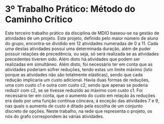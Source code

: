 # 3º Trabalho Prático: Método do Caminho Crítico

Este terceiro trabalho prático da disciplina de MDIO baseou-se na gestão de atividades de
um projeto. Este projeto, definido pelo maior número de aluno do grupo, encontra-se dividido em
12 atividades numeradas de 0 a 11. Cada uma destas atividades possui uma determinada duração,
além de puder possuir relações de precedência, ou seja, só será realizada se as atividades
precedentes tiverem sido. Além disto há atividades que podem ser realizadas em simultâneo.
Além disto, foi necessário ter em conta que as atividades poderiam sofrer reduções, tendo
estas um limite máximo (isto porque as atividades não são totalmente elásticas), sendo que cada
redução implicaria um custo adicional. Havia duas formas de reduções, uma com custo c1 e outra
com custo c2, sendo que apenas se poderia reduzir com c2, se se tivesse reduzido ao máximo com
custo c1. Foi necessário ter em conta, que o aumento do custo em relação às reduções era dado por
uma função contínua côncava, á exceção das atividades 7 e 9, nas quais o aumento de custo é ditado
pela escolha de um conjunto discreto de opções.
Neste trabalho, na rede que representa o projeto, os nós do grafo correspondem às várias
atividades.
